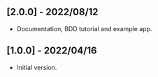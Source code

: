 ## [2.0.0] - 2022/08/12

* Documentation, BDD tutorial and example app.

## [1.0.0] - 2022/04/16

* Initial version.



